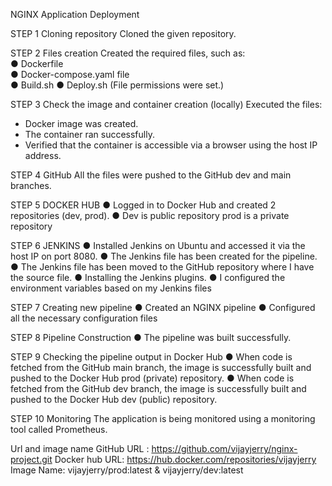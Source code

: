 
NGINX Application Deployment

STEP 1 
Cloning repository
Cloned the given repository.

STEP 2
Files creation
Created the required files, such as:  
●	Dockerfile  
●	Docker-compose.yaml file  
●	Build.sh
●	Deploy.sh
      (File permissions were set.)

STEP 3
Check the image and container creation (locally)
Executed the files:  
- Docker image was created.  
- The container ran successfully.  
- Verified that the container is accessible via a browser using the host IP address.

STEP 4
GitHub
All the files were pushed to the GitHub dev and main branches.

STEP 5 
DOCKER HUB
●	Logged in to Docker Hub and created 2 repositories (dev, prod).
●	Dev is public repository prod is a private repository

STEP 6
JENKINS
●	Installed Jenkins on Ubuntu and accessed it via the host IP on port 8080.
●	The Jenkins file has been created for the pipeline.
●	The Jenkins file has been moved to the GitHub repository where I have the source file.
●	Installing the Jenkins plugins.
●	I configured the environment variables based on my Jenkins files

STEP 7
Creating new pipeline
●	Created an NGINX pipeline
●	Configured all the necessary configuration files

STEP 8
Pipeline Construction
●	The pipeline was built successfully.

STEP 9
Checking the pipeline output in Docker Hub
●	When code is fetched from the GitHub main branch, the image is successfully built and pushed to the Docker Hub prod (private) repository.
●	When code is fetched from the GitHub dev branch, the image is successfully built and pushed to the Docker Hub dev (public) repository.

STEP 10
Monitoring
The application is being monitored using a monitoring tool called Prometheus.

Url and image name
GitHub URL : https://github.com/vijayjerry/nginx-project.git
Docker hub URL: https://hub.docker.com/repositories/vijayjerry
Image Name: vijayjerry/prod:latest & vijayjerry/dev:latest

















